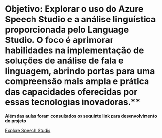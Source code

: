 # Objetivo: Explorar o uso do Azure Speech Studio e a análise linguística proporcionada pelo Language Studio. O foco é aprimorar habilidades na implementação de soluções de análise de fala e linguagem, abrindo portas para uma compreensão mais ampla e prática das capacidades oferecidas por essas tecnologias inovadoras.**

**Além das aulas foram consultados os seguinte link para desenvolvimento do projeto**

[Explore Speech Studio](https://microsoftlearning.github.io/mslearn-ai-fundamentals/Instructions/Labs/09-speech.html)
